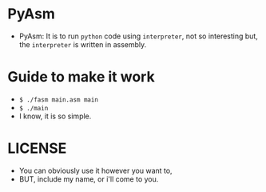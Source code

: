 # PyAsm
- PyAsm: It is to run `python` code using `interpreter`, not so interesting but, the `interpreter` is written in assembly.

# Guide to make it work
- `$ ./fasm main.asm main`
- `$ ./main`
- I know, it is so simple.

# LICENSE

- You can obviously use it however you want to,
- BUT, include my name, or i'll come to you.
